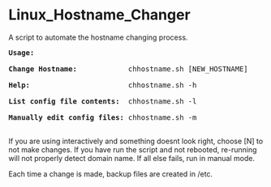 # Linux_Hostname_Changer
A script to automate the hostname changing process.

<PRE>
<B>Usage:</B><BR>
<B>Change Hostname:</B>            chhostname.sh [NEW_HOSTNAME]<BR>
<B>Help:</B>                       chhostname.sh -h<BR>
<B>List config file contents:</B>  chhostname.sh -l<BR>
<B>Manually edit config files:</B> chhostname.sh -m<BR>
</PRE>

If you are using interactively and something doesnt look right, choose [N] to not make changes.  If you have run the script and not rebooted, re-running will not properly detect domain name.  If all else fails, run in manual mode.

Each time a change is made, backup files are created in /etc.
